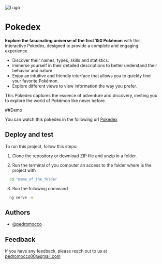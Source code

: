 
![Logo](https://pokedex.petrovicstefan.rs/images/poklogo.png)


# Pokedex

**Explore the fascinating universe of the first 150 Pokémon** with this interactive Pokedex, designed to provide a complete and engaging experience.

- Discover their names, types, skills and statistics.
- Immerse yourself in their detailed descriptions to better understand their behavior and nature.
- Enjoy an intuitive and friendly interface that allows you to quickly find your favorite Pokémon.
- Explore different views to view information the way you prefer.

This Pokedex captures the essence of adventure and discovery, inviting you to explore the world of Pokémon like never before.

##Demo

You can watch this pokedex in the following url
[Pokedex](https://pokedex-five-fawn.vercel.app/)


## Deploy and test

To run this project, follow this steps:

1) Clone the repository or download ZIP file and unzip in a folder.

2) Run the terminal of you computer an access to the folder where is the project with
```bash
  cd "name_of_the_folder
```

3) Run the following command
```bash
  ng serve -o
```


## Authors

- [@pedromocco](https://github.com/pedromocco)


## Feedback

If you have any feedback, please reach out to us at pedromocco00@gmail.com

